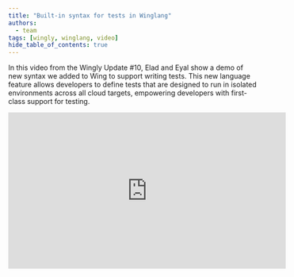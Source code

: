 ```yaml
---
title: "Built-in syntax for tests in Winglang"
authors: 
  - team
tags: [wingly, winglang, video]
hide_table_of_contents: true
---
```


In this video from the Wingly Update #10, Elad and Eyal show a demo of new syntax we added to Wing to support writing tests. This new language feature allows developers to define tests that are designed to run in isolated environments across all cloud targets, empowering developers with first-class support for testing. 

<!--truncate-->

<iframe width="560" height="315" src="https://www.youtube.com/embed/MPoQlTrOf4U" title="YouTube video player" frameborder="0" allow="accelerometer; autoplay; clipboard-write; encrypted-media; gyroscope; picture-in-picture; web-share" allowfullscreen></iframe>